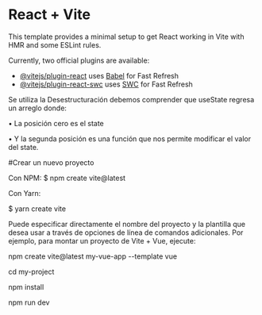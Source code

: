 # React + Vite

This template provides a minimal setup to get React working in Vite with HMR and some ESLint rules.

Currently, two official plugins are available:

- [@vitejs/plugin-react](https://github.com/vitejs/vite-plugin-react/blob/main/packages/plugin-react/README.md) uses [Babel](https://babeljs.io/) for Fast Refresh
- [@vitejs/plugin-react-swc](https://github.com/vitejs/vite-plugin-react-swc) uses [SWC](https://swc.rs/) for Fast Refresh

Se utiliza la Desestructuración
debemos comprender que useState regresa un arreglo donde:

•	La posición cero es el state

•	Y la segunda posición es una función que nos permite modificar el valor del state.

#Crear un nuevo proyecto
 
Con NPM:
$ npm create vite@latest

Con Yarn: 

$ yarn create vite

Puede especificar directamente el nombre del proyecto y la plantilla que desea usar a través de opciones de línea de comandos adicionales. Por ejemplo, para montar un proyecto de Vite + Vue, ejecute:

npm create vite@latest my-vue-app --template vue

cd my-project

npm install

npm run dev
